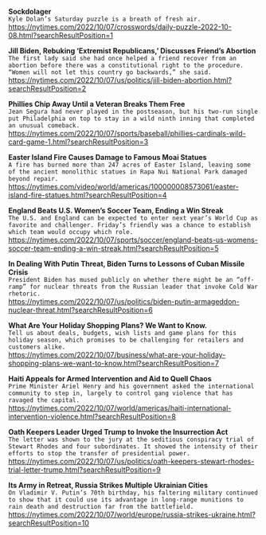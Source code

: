 **Sockdolager**\
`Kyle Dolan’s Saturday puzzle is a breath of fresh air.`\
https://nytimes.com/2022/10/07/crosswords/daily-puzzle-2022-10-08.html?searchResultPosition=1

**Jill Biden, Rebuking ‘Extremist Republicans,’ Discusses Friend’s Abortion**\
`The first lady said she had once helped a friend recover from an abortion before there was a constitutional right to the procedure. “Women will not let this country go backwards,” she said.`\
https://nytimes.com/2022/10/07/us/politics/jill-biden-abortion.html?searchResultPosition=2

**Phillies Chip Away Until a Veteran Breaks Them Free**\
`Jean Segura had never played in the postseason, but his two-run single put Philadelphia on top to stay in a wild ninth inning that completed an unusual comeback.`\
https://nytimes.com/2022/10/07/sports/baseball/phillies-cardinals-wild-card-game-1.html?searchResultPosition=3

**Easter Island Fire Causes Damage to Famous Moai Statues**\
`A fire has burned more than 247 acres of Easter Island, leaving some of the ancient monolithic statues in Rapa Nui National Park damaged beyond repair.`\
https://nytimes.com/video/world/americas/100000008573061/easter-island-fire-statues.html?searchResultPosition=4

**England Beats U.S. Women’s Soccer Team, Ending a Win Streak**\
`The U.S. and England can be expected to enter next year’s World Cup as favorite and challenger. Friday’s friendly was a chance to establish which team would occupy which role.`\
https://nytimes.com/2022/10/07/sports/soccer/england-beats-us-womens-soccer-team-ending-a-win-streak.html?searchResultPosition=5

**In Dealing With Putin Threat, Biden Turns to Lessons of Cuban Missile Crisis**\
`President Biden has mused publicly on whether there might be an “off-ramp” for nuclear threats from the Russian leader that invoke Cold War rhetoric.`\
https://nytimes.com/2022/10/07/us/politics/biden-putin-armageddon-nuclear-threat.html?searchResultPosition=6

**What Are Your Holiday Shopping Plans? We Want to Know.**\
`Tell us about deals, budgets, wish lists and game plans for this holiday season, which promises to be challenging for retailers and customers alike.`\
https://nytimes.com/2022/10/07/business/what-are-your-holiday-shopping-plans-we-want-to-know.html?searchResultPosition=7

**Haiti Appeals for Armed Intervention and Aid to Quell Chaos**\
`Prime Minister Ariel Henry and his government asked the international community to step in, largely to control gang violence that has ravaged the capital.`\
https://nytimes.com/2022/10/07/world/americas/haiti-international-intervention-violence.html?searchResultPosition=8

**Oath Keepers Leader Urged Trump to Invoke the Insurrection Act**\
`The letter was shown to the jury at the seditious conspiracy trial of Stewart Rhodes and four subordinates. It showed the intensity of their efforts to stop the transfer of presidential power.`\
https://nytimes.com/2022/10/07/us/politics/oath-keepers-stewart-rhodes-trial-letter-trump.html?searchResultPosition=9

**Its Army in Retreat, Russia Strikes Multiple Ukrainian Cities**\
`On Vladimir V. Putin’s 70th birthday, his faltering military continued to show that it could use its advantage in long-range munitions to rain death and destruction far from the battlefield.`\
https://nytimes.com/2022/10/07/world/europe/russia-strikes-ukraine.html?searchResultPosition=10

